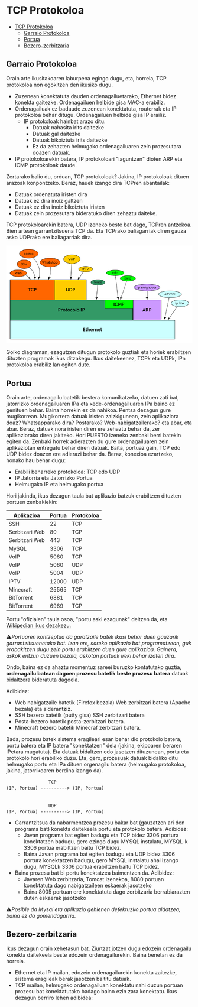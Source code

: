 # TCP Protokoloa

- [TCP Protokoloa](#tcp-protokoloa)
  - [Garraio Protokoloa](#garraio-protokoloa)
  - [Portua](#portua)
  - [Bezero-zerbitzaria](#bezero-zerbitzaria)

## Garraio Protokoloa

Orain arte ikusitakoaren laburpena egingo dugu, eta, horrela, TCP protokoloa non egokitzen den ikusiko dugu.

- Zuzenean konektatuta dauden ordenagailuetarako, Ethernet bidez konekta gaitezke. Ordenagailuen helbide gisa MAC-a erabiliz.
- Ordenagailuak ez badaude zuzenean konektatuta, routerrak eta IP protokoloa behar ditugu. Ordenagailuen helbide gisa IP erailiz.
  - IP protokoloak hainbat arazo ditu:
    - Datuak nahasita irits daitezke
    - Datuak gal daitezke
    - Datuak bikoiztuta irits daitezke
    - Ez da zehazten helmugako ordenagailuaren zein prozesutara doazen datuak.
- IP protokoloarekin batera, IP protokoloari "laguntzen" dioten ARP eta ICMP protokoloak daude.
  
Zertarako balio du, orduan, TCP protokoloak? Jakina, IP protokoloak dituen arazoak konpontzeko. Beraz, hauek izango dira TCPren abantailak:
- Datuak ordenatuta iristen dira
- Datuak ez dira inoiz galtzen
- Datuak ez dira inoiz bikoiztuta iristen
- Datuak zein prozesutara bideratuko diren zehaztu daiteke.

TCP protokoloarekin batera, UDP izeneko beste bat dago, TCPren antzekoa. Bien artean garrantzitsuena TCP da. Eta TCPrako baliagarriak diren gauza asko UDPrako ere baliagarriak dira.

![alt text](image-19.png)

Goiko diagraman, ezagutzen ditugun protokolo guztiak eta horiek erabiltzen dituzten programak ikus ditzakegu. Ikus daitekeenez, TCPk eta UDPk, IPn protokoloa erabiliz lan egiten dute.

## Portua

Orain arte, ordenagailu batetik bestera komunikatzeko, datuen zati bat, jatorrizko ordenagailuaren IPa eta xede-ordenagailuaren IPa baino ez genituen behar. Baina horrekin ez da nahikoa. Pentsa dezagun gure mugikorrean. Mugikorrera datuak iristen zaizkigunean, zein aplikaziora doaz? Whatsapparako dira? Postarako? Web-nabigatzailerako? eta abar, eta abar. Beraz, datuak nora iristen diren ere zehaztu behar da, zer aplikaziorako diren jakiteko. Hori PUERTO izeneko zenbaki berri batekin egiten da. Zenbaki horrek adierazten du gure ordenagailuaren zein aplikaziotan entregatu behar diren datuak. Baita, portuaz gain, TCP edo UDP bidez doazen ere adierazi behar da. Beraz, konexioa ezartzeko, honako hau behar dugu:

- Erabili beharreko protokoloa: TCP edo UDP
- IP Jatorria eta Jatorrizko Portua
- Helmugako IP eta helmugako portua

Hori jakinda, ikus dezagun taula bat aplikazio batzuk erabiltzen dituzten portuen zenbakiekin:

| Aplikazioa | Portua | Protokoloa |
| --- | --- | --- |
| SSH | 22 | TCP |
| Serbitzari Web | 80 | TCP |
| Serbitzari Web | 443 | TCP |
| MySQL | 3306 | TCP |
| VoIP | 5060 | TCP |
| VoIP | 5060 | UDP |
| VoIP | 5004 | UDP |
| IPTV | 12000 | UDP |
| Minecraft | 25565 | TCP |
| BitTorrent | 6881 | TCP |
| BitTorrent | 6969 | TCP |


Portu "ofizialen" taula osoa, "portu aski ezagunak" deitzen da, eta [Wikipedian ikus dezakezu.](http://es.wikipedia.org/wiki/Anexo:N%C3%BAmeros_de_puerto)


⚠️*Portuaren kontzeptua da garatzaile batek ikasi behar duen gauzarik garrantzitsuenetako bat. Izan ere, sareko aplikazio bat programatzean, guk erabakitzen dugu zein portu erabiltzen duen gure aplikazioa.*
*Gainera, askok entzun duzuen bezala, askotan portuak ireki behar izaten dira.*

Ondo, baina ez da ahaztu momentuz sareei buruzko kontatutako guztia, **ordenagailu batean dagoen prozesu batetik** **beste prozesu batera** datuak bidaltzera bideratuta dagoela.


Adibidez:

- Web nabigatzaile batetik (Firefox bezala) Web zerbitzari batera (Apache bezala) eta alderantziz.
- SSH bezero batetik (putty gisa) SSH zerbitzari batera
- Posta-bezero batetik posta-zerbitzari batera.
- Minecraft bezero batetik Minecraf zerbitzari batera.


Bada, prozesu batek sistema eragileari esan behar dio protokolo batera, portu batera eta IP batera "konektatzen" dela (jakina, ekipoaren beraren IPetara mugatuta). Eta datuak bidaltzen edo jasotzen dituzunean, portu eta protokolo hori erabiliko duzu. Eta, gero, prozesuak datuak bidaliko ditu helmugako portu eta IPa dituen orgenagilu batera (helmugako protokoloa, jakina, jatorrikoaren berdina izango da).


                    TCP
    (IP, Portua) ----------> (IP, Portua)

    
                    UDP
    (IP, Portua) ----------> (IP, Portua)


- Garrantzitsua da nabarmentzea prozesu bakar bat (gauzatzen ari den programa bat) konekta daitekeela portu eta protokolo batera. Adibidez:
  - Javan programa bat egiten badugu eta TCP bidez 3306 portura konektatzen badugu, gero ezingo dugu MYSQL instalatu, MYSQL-k 3306 portua erabiltzen baitu TCP bidez.
  - Baina Javan programa bat egiten badugu eta UDP bidez 3306 portura konektatzen badugu, gero MYSQL instalatu ahal izango dugu, MYSQLk 3306 portua erabiltzen baitu TCP bidez.
- Baina prozesu bat bi portu konektatzea baimentzen da. Adibidez:
  - Javaren Web zerbitzaria, Tomcat izenekoa, 8080 portuan konektatuta dago nabigatzaileen eskaerak jasotzeko
  - Baina 8005 portuan ere konektatuta dago zerbitzaria berrabiarazten duten eskaerak jasotzeko

⚠️*Posible da Mysql eta aplikazio gehienen defektuzko portua aldatzea, baina ez da gomendagarria.*

## Bezero-zerbitzaria

Ikus dezagun orain xehetasun bat. Ziurtzat jotzen dugu edozein ordenagailu konekta daitekeela beste edozein ordenagailurekin. Baina benetan ez da horrela.

- Ethernet eta IP mailan, edozein ordenagailurekin konekta zaitezke, sistema eragileak berak jasotzen baititu datuak.
- TCP mailan, helmugako ordenagailuan konektatu nahi duzun portuan prozesu bat konektatutako badago baino ezin zara konektatu.
Ikus dezagun berriro lehen adibidea:
